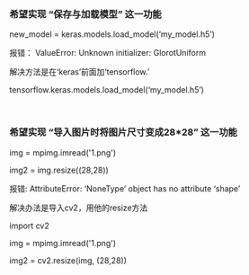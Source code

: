 ### 希望实现 “保存与加载模型” 这一功能

new_model = keras.models.load_model(‘my_model.h5’)

报错： ValueError: Unknown initializer: GlorotUniform

解决方法是在‘keras’前面加‘tensorflow.’

tensorflow.keras.models.load_model(‘my_model.h5’)

<br/>

### 希望实现 “导入图片时将图片尺寸变成28*28” 这一功能

img = mpimg.imread('1.png')

img2 = img.resize((28,28))

报错:  AttributeError: ‘NoneType’ object has no attribute ‘shape’

解决办法是导入cv2，用他的resize方法

import cv2

img = mpimg.imread('1.png')

img2 = cv2.resize(img, (28,28))
